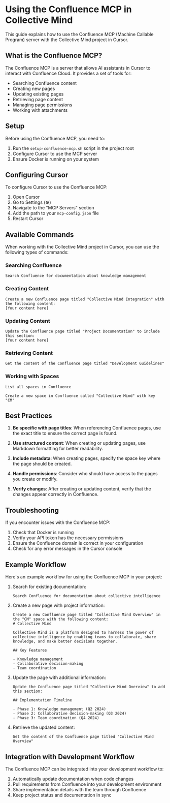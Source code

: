 # Using the Confluence MCP in Collective Mind

This guide explains how to use the Confluence MCP (Machine Callable Program) server with the Collective Mind project in Cursor.

## What is the Confluence MCP?

The Confluence MCP is a server that allows AI assistants in Cursor to interact with Confluence Cloud. It provides a set of tools for:

- Searching Confluence content
- Creating new pages
- Updating existing pages
- Retrieving page content
- Managing page permissions
- Working with attachments

## Setup

Before using the Confluence MCP, you need to:

1. Run the `setup-confluence-mcp.sh` script in the project root
2. Configure Cursor to use the MCP server
3. Ensure Docker is running on your system

## Configuring Cursor

To configure Cursor to use the Confluence MCP:

1. Open Cursor
2. Go to Settings (⚙️)
3. Navigate to the "MCP Servers" section
4. Add the path to your `mcp-config.json` file
5. Restart Cursor

## Available Commands

When working with the Collective Mind project in Cursor, you can use the following types of commands:

### Searching Confluence

```
Search Confluence for documentation about knowledge management
```

### Creating Content

```
Create a new Confluence page titled "Collective Mind Integration" with the following content:
[Your content here]
```

### Updating Content

```
Update the Confluence page titled "Project Documentation" to include this section:
[Your content here]
```

### Retrieving Content

```
Get the content of the Confluence page titled "Development Guidelines"
```

### Working with Spaces

```
List all spaces in Confluence
```

```
Create a new space in Confluence called "Collective Mind" with key "CM"
```

## Best Practices

1. **Be specific with page titles**: When referencing Confluence pages, use the exact title to ensure the correct page is found.

2. **Use structured content**: When creating or updating pages, use Markdown formatting for better readability.

3. **Include metadata**: When creating pages, specify the space key where the page should be created.

4. **Handle permissions**: Consider who should have access to the pages you create or modify.

5. **Verify changes**: After creating or updating content, verify that the changes appear correctly in Confluence.

## Troubleshooting

If you encounter issues with the Confluence MCP:

1. Check that Docker is running
2. Verify your API token has the necessary permissions
3. Ensure the Confluence domain is correct in your configuration
4. Check for any error messages in the Cursor console

## Example Workflow

Here's an example workflow for using the Confluence MCP in your project:

1. Search for existing documentation:
   ```
   Search Confluence for documentation about collective intelligence
   ```

2. Create a new page with project information:
   ```
   Create a new Confluence page titled "Collective Mind Overview" in the "CM" space with the following content:
   # Collective Mind
   
   Collective Mind is a platform designed to harness the power of collective intelligence by enabling teams to collaborate, share knowledge, and make better decisions together.
   
   ## Key Features
   
   - Knowledge management
   - Collaborative decision-making
   - Team coordination
   ```

3. Update the page with additional information:
   ```
   Update the Confluence page titled "Collective Mind Overview" to add this section:
   
   ## Implementation Timeline
   
   - Phase 1: Knowledge management (Q2 2024)
   - Phase 2: Collaborative decision-making (Q3 2024)
   - Phase 3: Team coordination (Q4 2024)
   ```

4. Retrieve the updated content:
   ```
   Get the content of the Confluence page titled "Collective Mind Overview"
   ```

## Integration with Development Workflow

The Confluence MCP can be integrated into your development workflow to:

1. Automatically update documentation when code changes
2. Pull requirements from Confluence into your development environment
3. Share implementation details with the team through Confluence
4. Keep project status and documentation in sync 